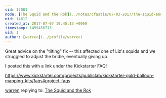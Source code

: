 ```yaml
---
cid: 17001
node: [The Squid and the Rok](../notes/cfastie/07-03-2017/the-squid-and-the-rok)
nid: 14612
created_at: 2017-07-07 19:45:13 +0000
timestamp: 1499456713
uid: 1
author: [warren](../profile/warren)
---
```


Great advice on the "tilting" fix -- this affected one of Liz's squids and we struggled to adjust the bridle, eventually giving up. 

I posted this with a link under the Kickstarter FAQ! 

https://www.kickstarter.com/projects/publiclab/kickstarter-gold-balloon-mapping-kits/faqs#project-faqs

[warren](../profile/warren) replying to: [The Squid and the Rok](../notes/cfastie/07-03-2017/the-squid-and-the-rok)

